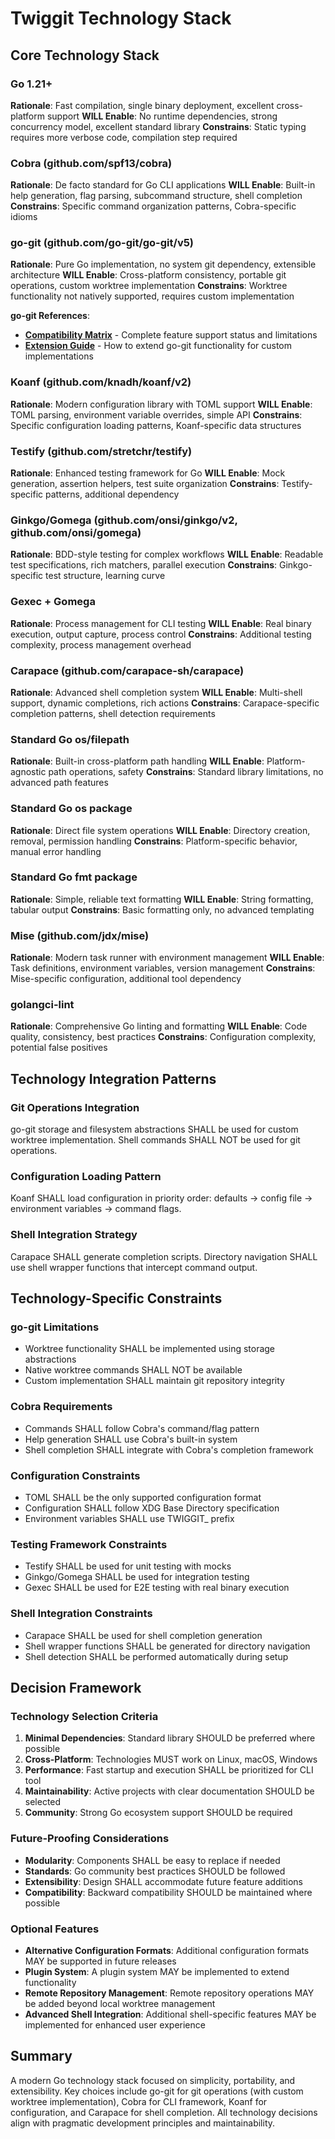 # Twiggit Technology Stack

## Core Technology Stack

### Go 1.21+
**Rationale**: Fast compilation, single binary deployment, excellent cross-platform support
**WILL Enable**: No runtime dependencies, strong concurrency model, excellent standard library
**Constrains**: Static typing requires more verbose code, compilation step required

### Cobra (github.com/spf13/cobra)
**Rationale**: De facto standard for Go CLI applications
**WILL Enable**: Built-in help generation, flag parsing, subcommand structure, shell completion
**Constrains**: Specific command organization patterns, Cobra-specific idioms

### go-git (github.com/go-git/go-git/v5)
**Rationale**: Pure Go implementation, no system git dependency, extensible architecture
**WILL Enable**: Cross-platform consistency, portable git operations, custom worktree implementation
**Constrains**: Worktree functionality not natively supported, requires custom implementation

**go-git References**:
- **[Compatibility Matrix](https://github.com/go-git/go-git/blob/main/COMPATIBILITY.md)** - Complete feature support status and limitations
- **[Extension Guide](https://github.com/go-git/go-git/blob/main/EXTENDING.md)** - How to extend go-git functionality for custom implementations

### Koanf (github.com/knadh/koanf/v2)
**Rationale**: Modern configuration library with TOML support
**WILL Enable**: TOML parsing, environment variable overrides, simple API
**Constrains**: Specific configuration loading patterns, Koanf-specific data structures

### Testify (github.com/stretchr/testify)
**Rationale**: Enhanced testing framework for Go
**WILL Enable**: Mock generation, assertion helpers, test suite organization
**Constrains**: Testify-specific patterns, additional dependency

### Ginkgo/Gomega (github.com/onsi/ginkgo/v2, github.com/onsi/gomega)
**Rationale**: BDD-style testing for complex workflows
**WILL Enable**: Readable test specifications, rich matchers, parallel execution
**Constrains**: Ginkgo-specific test structure, learning curve

### Gexec + Gomega
**Rationale**: Process management for CLI testing
**WILL Enable**: Real binary execution, output capture, process control
**Constrains**: Additional testing complexity, process management overhead

### Carapace (github.com/carapace-sh/carapace)
**Rationale**: Advanced shell completion system
**WILL Enable**: Multi-shell support, dynamic completions, rich actions
**Constrains**: Carapace-specific completion patterns, shell detection requirements

### Standard Go os/filepath
**Rationale**: Built-in cross-platform path handling
**WILL Enable**: Platform-agnostic path operations, safety
**Constrains**: Standard library limitations, no advanced path features

### Standard Go os package
**Rationale**: Direct file system operations
**WILL Enable**: Directory creation, removal, permission handling
**Constrains**: Platform-specific behavior, manual error handling

### Standard Go fmt package
**Rationale**: Simple, reliable text formatting
**WILL Enable**: String formatting, tabular output
**Constrains**: Basic formatting only, no advanced templating

### Mise (github.com/jdx/mise)
**Rationale**: Modern task runner with environment management
**WILL Enable**: Task definitions, environment variables, version management
**Constrains**: Mise-specific configuration, additional tool dependency

### golangci-lint
**Rationale**: Comprehensive Go linting and formatting
**WILL Enable**: Code quality, consistency, best practices
**Constrains**: Configuration complexity, potential false positives

## Technology Integration Patterns

### Git Operations Integration
go-git storage and filesystem abstractions SHALL be used for custom worktree implementation. Shell commands SHALL NOT be used for git operations.

### Configuration Loading Pattern
Koanf SHALL load configuration in priority order: defaults → config file → environment variables → command flags.

### Shell Integration Strategy
Carapace SHALL generate completion scripts. Directory navigation SHALL use shell wrapper functions that intercept command output.

## Technology-Specific Constraints

### go-git Limitations
- Worktree functionality SHALL be implemented using storage abstractions
- Native worktree commands SHALL NOT be available
- Custom implementation SHALL maintain git repository integrity

### Cobra Requirements
- Commands SHALL follow Cobra's command/flag pattern
- Help generation SHALL use Cobra's built-in system
- Shell completion SHALL integrate with Cobra's completion framework

### Configuration Constraints
- TOML SHALL be the only supported configuration format
- Configuration SHALL follow XDG Base Directory specification
- Environment variables SHALL use TWIGGIT_ prefix

### Testing Framework Constraints
- Testify SHALL be used for unit testing with mocks
- Ginkgo/Gomega SHALL be used for integration testing
- Gexec SHALL be used for E2E testing with real binary execution

### Shell Integration Constraints
- Carapace SHALL be used for shell completion generation
- Shell wrapper functions SHALL be generated for directory navigation
- Shell detection SHALL be performed automatically during setup

## Decision Framework

### Technology Selection Criteria
1. **Minimal Dependencies**: Standard library SHOULD be preferred where possible
2. **Cross-Platform**: Technologies MUST work on Linux, macOS, Windows
3. **Performance**: Fast startup and execution SHALL be prioritized for CLI tool
4. **Maintainability**: Active projects with clear documentation SHOULD be selected
5. **Community**: Strong Go ecosystem support SHOULD be required

### Future-Proofing Considerations
- **Modularity**: Components SHALL be easy to replace if needed
- **Standards**: Go community best practices SHOULD be followed
- **Extensibility**: Design SHALL accommodate future feature additions
- **Compatibility**: Backward compatibility SHOULD be maintained where possible

### Optional Features
- **Alternative Configuration Formats**: Additional configuration formats MAY be supported in future releases
- **Plugin System**: A plugin system MAY be implemented to extend functionality
- **Remote Repository Management**: Remote repository operations MAY be added beyond local worktree management
- **Advanced Shell Integration**: Additional shell-specific features MAY be implemented for enhanced user experience

## Summary

A modern Go technology stack focused on simplicity, portability, and extensibility. Key choices include go-git for git operations (with custom worktree implementation), Cobra for CLI framework, Koanf for configuration, and Carapace for shell completion. All technology decisions align with pragmatic development principles and maintainability.